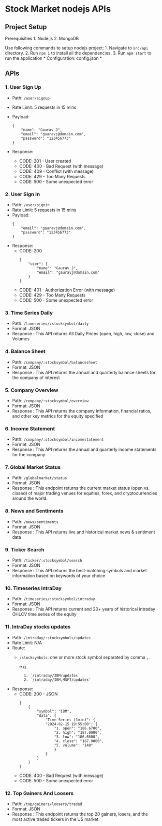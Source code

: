 # Stock Market nodejs APIs

## Project Setup
Prerequisities
	1. Node.js
	2. MongoDB

Use following commands to setup nodejs project:
	1. Navigate to `src/api` directory.
	2. Run `npm i` to install all the dependencies.
	3. Run `npm start` to run the application
		* Configuration: config.json
		* 

## APIs

### 1. User Sign Up

* Path: `/user/signup`
* Rate Limit: 5 requests in 15 mins
* Payload:
	
	```
	{
		"name": "Gaurav J",
		"email": "gauravj@domain.com",
		"password": "123456773"
	}
	```
* Response:
	* CODE: 201 - User created
 	* CODE: 400 - Bad Request (with message)
 	* CODE: 409 - Conflict (with message)
	* CODE: 429 - Too Many Requests
  	* CODE: 500 - Some unexpected error

### 2. User Sign In
* Path: `/user/signin`
* Rate Limit: 5 requests in 15 mins
* Payload:
	```
	{
		"email": "gauravj@domain.com",
		"password": "123456773"
	}
	```
* Response:
	* CODE: 200
 		```
  		{
			"user": {
				"name": "Gaurav J",
				"email": "gauravj@domain.com"
			}
		}
   		```
   	* CODE: 401 - Authorization Error (with message)
	* CODE: 429 - Too Many Requests
    * CODE: 500 - Some unexpected error


### 3. Time Series Daily
* Path: `/timeseries/:stocksymbol/daily`
* Format: JSON
* Response : This API returns All Daily Prices (open, high, low, close) and Volumes

### 4. Balance Sheet
* Path: `/company/:stocksymbol/balancesheet`
* Format: JSON
* Response : This API returns the annual and quarterly balance sheets for the company of interest

### 5. Company Overview
* Path: `/company/:stocksymbol/overview`
* Format: JSON
* Response : This API returns the company information, financial ratios, and other key metrics for the equity specified

### 6. Income Statement
* Path: `/company/:stocksymbol/incomestatement`
* Format: JSON
* Response : This API returns the annual and quarterly income statements for the company

### 7. Global Market Status
* Path: `/globalmarket/status`
* Format: JSON
* Response : This endpoint returns the current market status (open vs. closed) of major trading venues for equities, forex, and cryptocurrencies around the world.

### 8. News and Sentiments
* Path: `/news/sentiments`
* Format: JSON
* Response : This API returns live and historical market news & sentiment data

### 9. Ticker Search
* Path: `/ticker/:stocksymbol/search`
* Format: JSON
* Response : This API returns the best-matching symbols and market information based on keywords of your choice

### 10. Timeseries IntraDay
* Path: `/timeseries/:stocksymbol/intraday`
* Format: JSON
* Response : This API returns current and 20+ years of historical intraday OHLCV time series of the equity

### 11. IntraDay stocks updates
* Path: `/intraday/:stocksymbols/updates`
* Rate Limit: N/A
* Route:
    * `:stocksymbols`: one or more stock symbol separated by comma `,`.
	
		e.g.
			
			1. `/intraday/IBM/updates`
			2. `/intraday/IBM,MSFT/updates`
* Response:
	* CODE: 200 - JSON
	    ```
		{
			{
				"symbol": "IBM",
				"data": {
					"Time Series (1min)": {
					"2024-02-15 19:55:00": {
						"1. open": "186.6700",
						"2. high": "187.0000",
						"3. low": "186.6600",
						"4. close": "187.0000",
						"5. volume": "140"
						}
					}
				}
			}
	  	}
      ```
 	* CODE: 400 - Bad Request (with message)
  	* CODE: 500 - Some unexpected error

### 12. Top Gainers And Loosers
* Path: `/top/gainers/loosers/traded`
* Format: JSON
* Response : This endpoint returns the top 20 gainers, losers, and the most active traded tickers in the US market.
